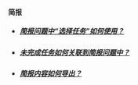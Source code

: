 #### 简报

* ##### [简报问题中“选择任务”如何使用？ ](https://worktile.com/club/baike/fe5c26cd19934b88a8af7369f26b3c18)

* ##### [未完成任务如何关联到简报问题中？](https://worktile.com/club/baike/425efbf874944511ae3c1ded0b4e5ef3) 

* ##### [简报内容如何导出？](https://worktile.com/club/baike/828a5b3864894aa6b757e7cbfe4c45a2) 